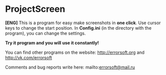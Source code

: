 # ProjectScreen
**[ENG]**
This is a program for easy make screenshots in **one click**.
Use cursor keys to change the start position.
In **Config.ini** (in the directory with the program), you can change the settings.

**Try it program and you will use it constantly!**

You can find other programs on the website:
http://errorsoft.org and
http://vk.com/errorsoft

Comments and bug reports write here:
mailto:errorsoft@mail.ru

